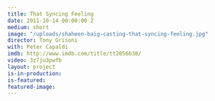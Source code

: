 ```yaml
---
title: That Syncing Feeling
date: 2011-10-14 00:00:00 Z
medium: short
image: "/uploads/shaheen-baig-casting-that-syncing-feeling.jpg"
director: Tony Grisoni
with: Peter Capaldi
imdb: http://www.imdb.com/title/tt2056638/
video: 3z7ju3pwfb
layout: project
is-in-production: 
is-featured: 
featured-image: 
---
```


